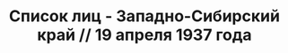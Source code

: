 ---
title: Список лиц - Западно-Сибирский край // 19 апреля 1937 года
description: РГАСПИ, ф.17, оп.171, дело 409, лист 91
images:
- /disk/pictures/v01/17-171-409-091.jpg
- /disk/pictures/v01/17-171-409-092.jpg
- /disk/pictures/v01/17-171-409-093.jpg
- /disk/pictures/v01/17-171-409-094.jpg
- /disk/pictures/v01/17-171-409-095.jpg
- /disk/pictures/v01/17-171-409-096.jpg
---